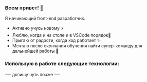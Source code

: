 ### Всем привет! 👋
Я начинающий front-end разработчик.

- Активно учусь новому ⚡
- Люблю, когда и на столе и в VSCode порядок🌱
- Прыгаю от радости, когда код работает ✨
- Мечтаю после окончания обучения найти супер-команду для дальнейшей работы 👯

### Использую в работе следующие технологии:
--- допишу чуть позже ---

<!--
**Smolib/Smolib** is a ✨ _special_ ✨ repository because its `README.md` (this file) appears on your GitHub profile.

Here are some ideas to get you started:

- 🔭 I’m currently working on ...
- 🌱 I’m currently learning ...
- 👯 I’m looking to collaborate on ...
- 🤔 I’m looking for help with ...
- 💬 Ask me about ...
- 📫 How to reach me: ...
- 😄 Pronouns: ...
- ⚡ Fun fact: ...
-->
